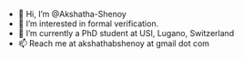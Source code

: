 - 👋 Hi, I’m @Akshatha-Shenoy
- 👀 I’m interested in formal verification.
- 🌱 I’m currently a PhD student at USI, Lugano, Switzerland
- 📫 Reach me at akshathabshenoy at gmail dot com

<!---
Akshatha-Shenoy/Akshatha-Shenoy is a ✨ special ✨ repository because its `README.md` (this file) appears on your GitHub profile.
You can click the Preview link to take a look at your changes.
--->
